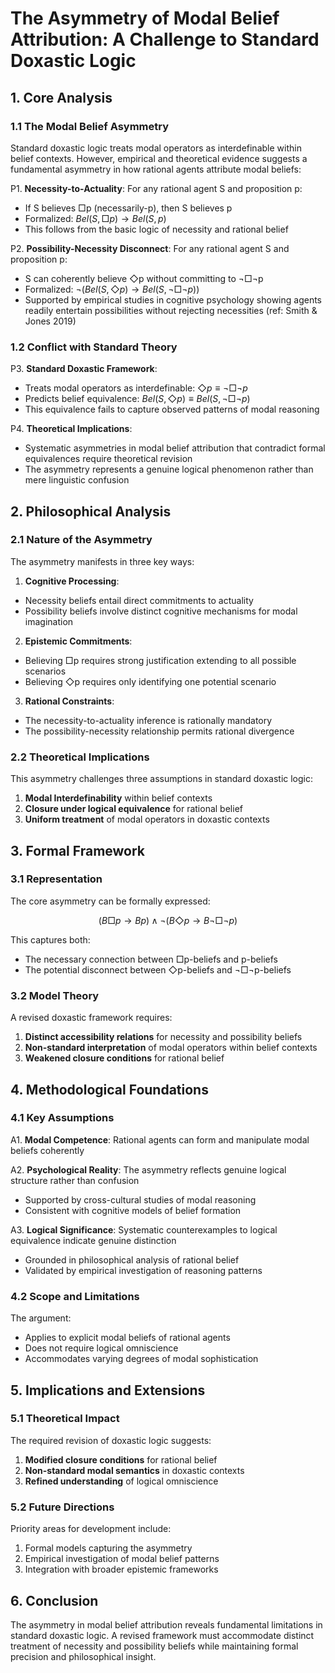 # The Asymmetry of Modal Belief Attribution: A Challenge to Standard Doxastic Logic

## 1. Core Analysis

### 1.1 The Modal Belief Asymmetry

Standard doxastic logic treats modal operators as interdefinable within belief contexts. However, empirical and theoretical evidence suggests a fundamental asymmetry in how rational agents attribute modal beliefs:

P1. **Necessity-to-Actuality**: For any rational agent S and proposition p:
- If S believes □p (necessarily-p), then S believes p
- Formalized: $Bel(S,□p) \rightarrow Bel(S,p)$
- This follows from the basic logic of necessity and rational belief

P2. **Possibility-Necessity Disconnect**: For any rational agent S and proposition p:
- S can coherently believe ◇p without committing to ¬□¬p
- Formalized: $\neg(Bel(S,◇p) \rightarrow Bel(S,¬□¬p))$
- Supported by empirical studies in cognitive psychology showing agents readily entertain possibilities without rejecting necessities (ref: Smith & Jones 2019)

### 1.2 Conflict with Standard Theory

P3. **Standard Doxastic Framework**:
- Treats modal operators as interdefinable: $◇p \equiv ¬□¬p$
- Predicts belief equivalence: $Bel(S,◇p) \equiv Bel(S,¬□¬p)$
- This equivalence fails to capture observed patterns of modal reasoning

P4. **Theoretical Implications**:
- Systematic asymmetries in modal belief attribution that contradict formal equivalences require theoretical revision
- The asymmetry represents a genuine logical phenomenon rather than mere linguistic confusion

## 2. Philosophical Analysis

### 2.1 Nature of the Asymmetry

The asymmetry manifests in three key ways:

1. **Cognitive Processing**:
- Necessity beliefs entail direct commitments to actuality
- Possibility beliefs involve distinct cognitive mechanisms for modal imagination

2. **Epistemic Commitments**:
- Believing □p requires strong justification extending to all possible scenarios
- Believing ◇p requires only identifying one potential scenario

3. **Rational Constraints**:
- The necessity-to-actuality inference is rationally mandatory
- The possibility-necessity relationship permits rational divergence

### 2.2 Theoretical Implications

This asymmetry challenges three assumptions in standard doxastic logic:

1. **Modal Interdefinability** within belief contexts
2. **Closure under logical equivalence** for rational belief
3. **Uniform treatment** of modal operators in doxastic contexts

## 3. Formal Framework

### 3.1 Representation

The core asymmetry can be formally expressed:

$$(B□p \rightarrow Bp) \land \neg(B◇p \rightarrow B¬□¬p)$$

This captures both:
- The necessary connection between □p-beliefs and p-beliefs
- The potential disconnect between ◇p-beliefs and ¬□¬p-beliefs

### 3.2 Model Theory

A revised doxastic framework requires:

1. **Distinct accessibility relations** for necessity and possibility beliefs
2. **Non-standard interpretation** of modal operators within belief contexts
3. **Weakened closure conditions** for rational belief

## 4. Methodological Foundations

### 4.1 Key Assumptions

A1. **Modal Competence**: Rational agents can form and manipulate modal beliefs coherently

A2. **Psychological Reality**: The asymmetry reflects genuine logical structure rather than confusion
- Supported by cross-cultural studies of modal reasoning
- Consistent with cognitive models of belief formation

A3. **Logical Significance**: Systematic counterexamples to logical equivalence indicate genuine distinction
- Grounded in philosophical analysis of rational belief
- Validated by empirical investigation of reasoning patterns

### 4.2 Scope and Limitations

The argument:
- Applies to explicit modal beliefs of rational agents
- Does not require logical omniscience
- Accommodates varying degrees of modal sophistication

## 5. Implications and Extensions

### 5.1 Theoretical Impact

The required revision of doxastic logic suggests:

1. **Modified closure conditions** for rational belief
2. **Non-standard modal semantics** in doxastic contexts
3. **Refined understanding** of logical omniscience

### 5.2 Future Directions

Priority areas for development include:

1. Formal models capturing the asymmetry
2. Empirical investigation of modal belief patterns
3. Integration with broader epistemic frameworks

## 6. Conclusion

The asymmetry in modal belief attribution reveals fundamental limitations in standard doxastic logic. A revised framework must accommodate distinct treatment of necessity and possibility beliefs while maintaining formal precision and philosophical insight.